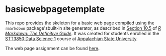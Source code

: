 # basicwebpagetemplate

This repo provides the skeleton for a basic web page compiled using the `rmarkdown` package'sbuilt-in site generator, as described in [Section 10.5](https://bookdown.org/yihui/rmarkdown/rmarkdown-site.html) of [_R Markdown: The Definitive Guide_](https://bookdown.org/yihui/rmarkdown/). It was created for students enrolled in the [STT3850 Data Science 1](https://stat-jet-asu.github.io/DataScience1/) course at [Appalachian State University](https://www.appstate.edu/).

The web page assignment can be found [here](https://stat-jet-asu.github.io/DataScience1/Projects/Project00.html).
